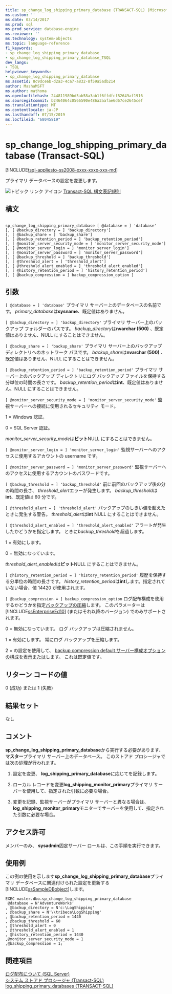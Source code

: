 ```yaml
---
title: sp_change_log_shipping_primary_database (TRANSACT-SQL) |Microsoft Docs
ms.custom: ''
ms.date: 03/14/2017
ms.prod: sql
ms.prod_service: database-engine
ms.reviewer: ''
ms.technology: system-objects
ms.topic: language-reference
f1_keywords:
- sp_change_log_shipping_primary_database
- sp_change_log_shipping_primary_database_TSQL
dev_langs:
- TSQL
helpviewer_keywords:
- sp_change_log_shipping_primary_database
ms.assetid: 8c9dce6b-d2a3-4ca7-a832-8f59a5adb214
author: MashaMSFT
ms.author: mathoma
ms.openlocfilehash: 244811989bd5ab58a3ab1f6ffdfcf82649af1916
ms.sourcegitcommit: b2464064c0566590e486a3aafae6d67ce2645cef
ms.translationtype: MT
ms.contentlocale: ja-JP
ms.lasthandoff: 07/15/2019
ms.locfileid: "68045819"
---
```

# <a name="spchangelogshippingprimarydatabase-transact-sql"></a>sp_change_log_shipping_primary_database (Transact-SQL)
[!INCLUDE[tsql-appliesto-ss2008-xxxx-xxxx-xxx-md](../../includes/tsql-appliesto-ss2008-xxxx-xxxx-xxx-md.md)]

  プライマリ データベースの設定を変更します。  
  
 ![トピック リンク アイコン](../../database-engine/configure-windows/media/topic-link.gif "トピック リンク アイコン") [Transact-SQL 構文表記規則](../../t-sql/language-elements/transact-sql-syntax-conventions-transact-sql.md)  
  
## <a name="syntax"></a>構文  
  
```  
  
sp_change_log_shipping_primary_database [ @database = ] 'database'  
[, [ @backup_directory = ] 'backup_directory']   
[, [ @backup_share = ] 'backup_share']   
[, [ @backup_retention_period = ] 'backup_retention_period']  
[, [ @monitor_server_security_mode = ] 'monitor_server_security_mode']  
[, [ @monitor_server_login = ] 'monitor_server_login']  
[, [ @monitor_server_password = ] 'monitor_server_password']  
[, [ @backup_threshold = ] 'backup_threshold']   
[, [ @threshold_alert = ] 'threshold_alert']   
[, [ @threshold_alert_enabled = ] 'threshold_alert_enabled']   
[, [ @history_retention_period = ] 'history_retention_period']  
[, [ @backup_compression = ] backup_compression_option ]   
```  
  
## <a name="arguments"></a>引数  
`[ @database = ] 'database'` プライマリ サーバー上のデータベースの名前です。 *primary_database*は**sysname**、既定値はありません。  
  
`[ @backup_directory = ] 'backup_directory'` プライマリ サーバー上のバックアップ フォルダーのパスです。 *backup_directory*は**nvarchar (500)** 、既定値はありません、NULL にすることはできません。  
  
`[ @backup_share = ] 'backup_share'` プライマリ サーバー上のバックアップ ディレクトリへのネットワーク パスです。 *backup_share*は**nvarchar (500)** 、既定値はありません、NULL にすることはできません。  
  
`[ @backup_retention_period = ] 'backup_retention_period'` プライマリ サーバー上のバックアップ ディレクトリにログ バックアップ ファイルを保持する分単位の時間の長さです。 *backup_retention_period*は**int**、既定値はありません、NULL にすることはできません。  
  
`[ @monitor_server_security_mode = ] 'monitor_server_security_mode'` 監視サーバーへの接続に使用されるセキュリティ モード。  
  
 1 = Windows 認証。  
  
 0 = SQL Server 認証。  
  
 *monitor_server_security_mode*は**ビット**NULL にすることはできません。  
  
`[ @monitor_server_login = ] 'monitor_server_login'` 監視サーバーへのアクセスに使用するアカウントの username です。  
  
`[ @monitor_server_password = ] 'monitor_server_password'` 監視サーバーへのアクセスに使用するアカウントのパスワードです。  
  
`[ @backup_threshold = ] 'backup_threshold'` 前に前回のバックアップ後の分の時間の長さ、 *threshold_alert*エラーが発生します。 *backup_threshold*は**int**、既定値は 60 分です。  
  
`[ @threshold_alert = ] 'threshold_alert'` バックアップのしきい値を超えたときに発生する警告。 *threshold_alert*は**int** NULL にすることはできません。  
  
`[ @threshold_alert_enabled = ] 'threshold_alert_enabled'` アラートが発生したかどうかを指定します。 ときに*backup_threshold*を超過します。  
  
 1 = 有効にします。  
  
 0 = 無効になっています。  
  
 *threshold_alert_enabled*は**ビット**NULL にすることはできません。  
  
`[ @history_retention_period = ] 'history_retention_period'` 履歴を保持する分単位の時間の長さです。 *history_retention_period*は**int**します。指定されていない場合、値 14420 が使用されます。  
  
`[ @backup_compression = ] backup_compression_option` ログ配布構成を使用するかどうかを指定[バックアップの圧縮](../../relational-databases/backup-restore/backup-compression-sql-server.md)します。 このパラメーターは [!INCLUDE[ssEnterpriseEd10](../../includes/ssenterpriseed10-md.md)] (またはそれ以降のバージョン) でのみサポートされます。  
  
 0 = 無効になっています。 ログ バックアップは圧縮されません。  
  
 1 = 有効にします。 常にログ バックアップを圧縮します。  
  
 2 = の設定を使用して、 [backup compression default サーバー構成オプションの構成を表示または](../../database-engine/configure-windows/view-or-configure-the-backup-compression-default-server-configuration-option.md)します。 これは既定値です。  
  
## <a name="return-code-values"></a>リターン コードの値  
 0 (成功) または 1 (失敗)  
  
## <a name="result-sets"></a>結果セット  
 なし  
  
## <a name="remarks"></a>コメント  
 **sp_change_log_shipping_primary_database**から実行する必要があります、**マスター**プライマリ サーバー上のデータベース。 このストアド プロシージャでは次の処理が行われます。  
  
1.  設定を変更、 **log_shipping_primary_database**に応じてを記録します。  
  
2.  ローカル レコードを変更**log_shipping_monitor_primary**プライマリ サーバーを使用して、指定された引数に必要な場合。  
  
3.  変更を記録、監視サーバーがプライマリ サーバーと異なる場合は、 **log_shipping_monitor_primary**モニターでサーバーを使用して、指定された引数に必要な場合。  
  
## <a name="permissions"></a>アクセス許可  
 メンバーのみ、 **sysadmin**固定サーバー ロールは、この手順を実行できます。  
  
## <a name="examples"></a>使用例  
 この例の使用を示します**sp_change_log_shipping_primary_database**プライマリ データベースに関連付けられた設定を更新する[!INCLUDE[ssSampleDBobject](../../includes/sssampledbobject-md.md)]します。  
  
```  
EXEC master.dbo.sp_change_log_shipping_primary_database   
 @database = N'AdventureWorks'   
, @backup_directory = N'c:\LogShipping'   
, @backup_share = N'\\tribeca\LogShipping'   
, @backup_retention_period = 1440   
, @backup_threshold = 60   
, @threshold_alert = 0   
, @threshold_alert_enabled = 1   
, @history_retention_period = 1440   
,@monitor_server_security_mode = 1  
,@backup_compression = 1;  
```  
  
## <a name="see-also"></a>関連項目  
 [ログ配布について &#40;SQL Server&#41;](../../database-engine/log-shipping/about-log-shipping-sql-server.md)   
 [システム ストアド プロシージャ &#40;Transact-SQL&#41;](../../relational-databases/system-stored-procedures/system-stored-procedures-transact-sql.md)   
 [log_shipping_primary_databases &#40;TRANSACT-SQL&#41;](../../relational-databases/system-tables/log-shipping-primary-databases-transact-sql.md)  
  
  
